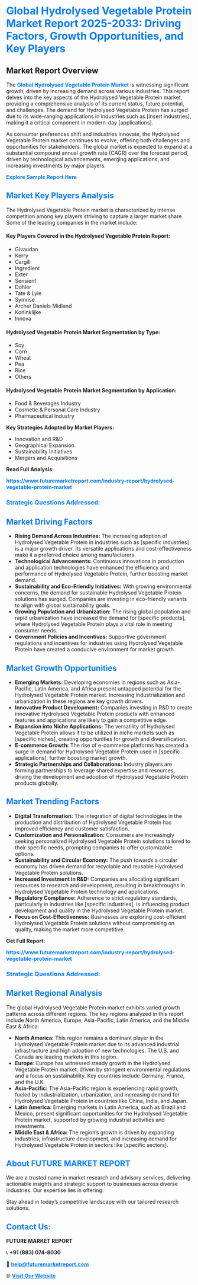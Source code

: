 <h1 style="color: #007BFF;">Global Hydrolysed Vegetable Protein Market Report 2025-2033: Driving Factors, Growth Opportunities, and Key Players</h1>

<section id="overview">
<h2>Market Report Overview</h2>
<p>The <a href="https://www.futuremarketreport.com/industry-report/hydrolysed-vegetable-protein-market" style="color: #007BFF; text-decoration: none;"><strong>Global Hydrolysed Vegetable Protein Market</strong></a> is witnessing significant growth, driven by increasing demand across various industries. This report delves into the key aspects of the Hydrolysed Vegetable Protein market, providing a comprehensive analysis of its current status, future potential, and challenges. The demand for Hydrolysed Vegetable Protein has surged due to its wide-ranging applications in industries such as [insert industries], making it a critical component in modern-day [applications].</p>
<p>As consumer preferences shift and industries innovate, the Hydrolysed Vegetable Protein market continues to evolve, offering both challenges and opportunities for stakeholders. The global market is expected to expand at a substantial compound annual growth rate (CAGR) over the forecast period, driven by technological advancements, emerging applications, and increasing investments by major players.</p>
</section>

<section id="overview">
<p><a href="https://www.futuremarketreport.com/request-sample/reportId=54396" style="color: #007BFF; text-decoration: none;"><strong>Explore Sample Report Here</strong></a></p>
</section>

<section id="key-players">
<h2 style="color: #007BFF;">Market Key Players Analysis</h2>
<p>The Hydrolysed Vegetable Protein market is characterized by intense competition among key players striving to capture a larger market share. Some of the leading companies in the market include:</p>
<h4>Key Players Covered in the Hydrolysed Vegetable Protein Report:</h4>
<ul><li>Givaudan</li><li>Kerry</li><li>Cargill</li><li>Ingredient</li><li>Exter</li><li>Sensient</li><li>Dohler</li><li>Tate &amp; Lyle</li><li>Symrise</li><li>Archer Daniels Midland</li><li>Koninklijke</li><li>Innova</li></ul>
<h4>Hydrolysed Vegetable Protein Market Segmentation by Type:</h4>
<ul><li>Soy</li><li>Corn</li><li>Wheat</li><li>Pea</li><li>Rice</li><li>Others</li></ul>

<h4>Hydrolysed Vegetable Protein Market Segmentation by Application:</h4>
<ul><li>Food &amp; Beverages Industry</li><li>Cosmetic &amp; Personal Care Industry</li><li>Pharmaceutical Industry</li></ul>
<p><strong>Key Strategies Adopted by Market Players:</strong></p>
<ul>
<li>Innovation and R&D</li>
<li>Geographical Expansion</li>
<li>Sustainability Initiatives</li>
<li>Mergers and Acquisitions</li>
</ul>
</section>

<section>
<p><strong>Read Full Analysis: </strong></p><a href="https://www.futuremarketreport.com/industry-report/hydrolysed-vegetable-protein-market" style="color: #007BFF; text-decoration: none;"><strong>https://www.futuremarketreport.com/industry-report/hydrolysed-vegetable-protein-market</strong></a>
<h3 style="color: #007BFF;">Strategic Questions Addressed:</h3>
</section>

<section id="driving-factors">
<h2 style="color: #007BFF;">Market Driving Factors</h2>
<ul>
<li><strong>Rising Demand Across Industries:</strong> The increasing adoption of Hydrolysed Vegetable Protein in industries such as [specific industries] is a major growth driver. Its versatile applications and cost-effectiveness make it a preferred choice among manufacturers.</li>
<li><strong>Technological Advancements:</strong> Continuous innovations in production and application technologies have enhanced the efficiency and performance of Hydrolysed Vegetable Protein, further boosting market demand.</li>
<li><strong>Sustainability and Eco-Friendly Initiatives:</strong> With growing environmental concerns, the demand for sustainable Hydrolysed Vegetable Protein solutions has surged. Companies are investing in eco-friendly variants to align with global sustainability goals.</li>
<li><strong>Growing Population and Urbanization:</strong> The rising global population and rapid urbanization have increased the demand for [specific products], where Hydrolysed Vegetable Protein plays a vital role in meeting consumer needs.</li>
<li><strong>Government Policies and Incentives:</strong> Supportive government regulations and incentives for industries using Hydrolysed Vegetable Protein have created a conducive environment for market growth.</li>
</ul>
</section>

<section id="growth-opportunities">
<h2 style="color: #007BFF;">Market Growth Opportunities</h2>
<ul>
<li><strong>Emerging Markets:</strong> Developing economies in regions such as Asia-Pacific, Latin America, and Africa present untapped potential for the Hydrolysed Vegetable Protein market. Increasing industrialization and urbanization in these regions are key growth drivers.</li>
<li><strong>Innovative Product Development:</strong> Companies investing in R&D to create innovative Hydrolysed Vegetable Protein products with enhanced features and applications are likely to gain a competitive edge.</li>
<li><strong>Expansion into Niche Applications:</strong> The versatility of Hydrolysed Vegetable Protein allows it to be utilized in niche markets such as [specific niches], creating opportunities for growth and diversification.</li>
<li><strong>E-commerce Growth:</strong> The rise of e-commerce platforms has created a surge in demand for Hydrolysed Vegetable Protein used in [specific applications], further boosting market growth.</li>
<li><strong>Strategic Partnerships and Collaborations:</strong> Industry players are forming partnerships to leverage shared expertise and resources, driving the development and adoption of Hydrolysed Vegetable Protein products globally.</li>
</ul>
</section>

<section id="trending-factors">
<h2 style="color: #007BFF;">Market Trending Factors</h2>
<ul>
<li><strong>Digital Transformation:</strong> The integration of digital technologies in the production and distribution of Hydrolysed Vegetable Protein has improved efficiency and customer satisfaction.</li>
<li><strong>Customization and Personalization:</strong> Consumers are increasingly seeking personalized Hydrolysed Vegetable Protein solutions tailored to their specific needs, prompting companies to offer customizable options.</li>
<li><strong>Sustainability and Circular Economy:</strong> The push towards a circular economy has driven demand for recyclable and reusable Hydrolysed Vegetable Protein solutions.</li>
<li><strong>Increased Investment in R&D:</strong> Companies are allocating significant resources to research and development, resulting in breakthroughs in Hydrolysed Vegetable Protein technology and applications.</li>
<li><strong>Regulatory Compliance:</strong> Adherence to strict regulatory standards, particularly in industries like [specific industries], is influencing product development and quality in the Hydrolysed Vegetable Protein market.</li>
<li><strong>Focus on Cost-Effectiveness:</strong> Businesses are exploring cost-efficient Hydrolysed Vegetable Protein solutions without compromising on quality, making the market more competitive.</li>
</ul>
</section>

<section>
<p><strong>Get Full Report: </strong></p><a href="https://www.futuremarketreport.com/industry-report/hydrolysed-vegetable-protein-market" style="color: #007BFF; text-decoration: none;"><strong>https://www.futuremarketreport.com/industry-report/hydrolysed-vegetable-protein-market</strong></a>
<h3 style="color: #007BFF;">Strategic Questions Addressed:</h3>
</section>


<section id="regional-analysis">
<h2 style="color: #007BFF;">Market Regional Analysis</h2>
<p>The global Hydrolysed Vegetable Protein market exhibits varied growth patterns across different regions. The key regions analyzed in this report include North America, Europe, Asia-Pacific, Latin America, and the Middle East & Africa:</p>
<ul>
<li><strong>North America:</strong> This region remains a dominant player in the Hydrolysed Vegetable Protein market due to its advanced industrial infrastructure and high adoption of new technologies. The U.S. and Canada are leading markets in this region.</li>
<li><strong>Europe:</strong> Europe has witnessed steady growth in the Hydrolysed Vegetable Protein market, driven by stringent environmental regulations and a focus on sustainability. Key countries include Germany, France, and the U.K.</li>
<li><strong>Asia-Pacific:</strong> The Asia-Pacific region is experiencing rapid growth, fueled by industrialization, urbanization, and increasing demand for Hydrolysed Vegetable Protein in countries like China, India, and Japan.</li>
<li><strong>Latin America:</strong> Emerging markets in Latin America, such as Brazil and Mexico, present significant opportunities for the Hydrolysed Vegetable Protein market, supported by growing industrial activities and investments.</li>
<li><strong>Middle East & Africa:</strong> The region’s growth is driven by expanding industries, infrastructure development, and increasing demand for Hydrolysed Vegetable Protein in sectors like [specific sectors].</li>
</ul>
</section>

<footer>
<h2 style="color: #007BFF;">About FUTURE MARKET REPORT</h2>
<p>We are a trusted name in market research and advisory services, delivering actionable insights and strategic support to businesses across diverse industries. Our expertise lies in offering:</p>

<p>Stay ahead in today’s competitive landscape with our tailored research solutions.</p>

<h2 style="color: #007BFF;">Contact Us:</h2>
<p><strong>FUTURE MARKET REPORT</strong></p>
<p>📞 <strong>+91 (883) 074-8030</strong></p>
<p>📧 <strong><a href="mailto:help@futuremarketreport.com" style="color: #007BFF;">help@futuremarketreport.com</a></strong></p>
<p>🌐 <strong><a href="https://www.futuremarketreport.com/" style="color: #007BFF;">Visit Our Website</a></strong></p>
</footer>